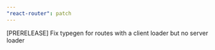 ```yaml
---
"react-router": patch
---
```


[PRERELEASE] Fix typegen for routes with a client loader but no server loader
